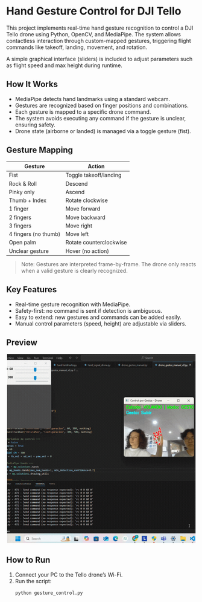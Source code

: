 # Hand Gesture Control for DJI Tello

This project implements real-time hand gesture recognition to control a DJI Tello drone using Python, OpenCV, and MediaPipe. The system allows contactless interaction through custom-mapped gestures, triggering flight commands like takeoff, landing, movement, and rotation.

A simple graphical interface (sliders) is included to adjust parameters such as flight speed and max height during runtime.


## How It Works

- MediaPipe detects hand landmarks using a standard webcam.
- Gestures are recognized based on finger positions and combinations.
- Each gesture is mapped to a specific drone command.
- The system avoids executing any command if the gesture is unclear, ensuring safety.
- Drone state (airborne or landed) is managed via a toggle gesture (fist).


## Gesture Mapping

| Gesture               | Action             |
|-----------------------|--------------------|
| Fist                  | Toggle takeoff/landing |
| Rock & Roll           | Descend            |
| Pinky only            | Ascend             |
| Thumb + Index         | Rotate clockwise   |
| 1 finger              | Move forward       |
| 2 fingers             | Move backward      |
| 3 fingers             | Move right         |
| 4 fingers (no thumb)  | Move left          |
| Open palm             | Rotate counterclockwise |
| Unclear gesture       | Hover (no action)  |

> Note: Gestures are interpreted frame-by-frame. The drone only reacts when a valid gesture is clearly recognized.


## Key Features

- Real-time gesture recognition with MediaPipe.
- Safety-first: no command is sent if detection is ambiguous.
- Easy to extend: new gestures and commands can be added easily.
- Manual control parameters (speed, height) are adjustable via sliders.


## Preview

<p align="center">
  <img src="Gestures.gif" alt="Hand Gesture Drone Control Demo" width="500"/>
</p>


## How to Run

1. Connect your PC to the Tello drone’s Wi-Fi.
2. Run the script:
   ```bash
   python gesture_control.py
